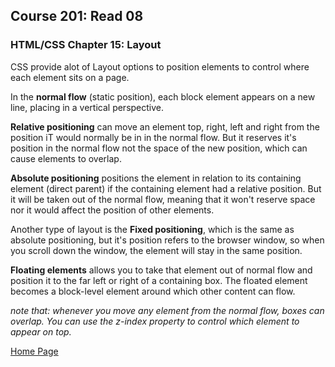 ## **Course 201: Read 08**


### **HTML/CSS Chapter 15: Layout**
CSS provide alot of Layout options to position elements to control where each element sits on a page.

In the **normal flow** (static position), each block element appears on a new line, placing in a vertical perspective.

**Relative positioning** can move an element top, right, left and right from the position iT would normally be in in the normal flow. But it reserves it's position in the normal flow not the space of the new position, which can cause elements to overlap.

**Absolute positioning** positions the element in relation to its containing element (direct parent) if the containing element had a relative position. But it will be taken out of the normal flow, meaning that it won't reserve space nor it would affect the position of other elements.

Another type of layout is the **Fixed positioning**, which is the same as absolute positioning, but it's position refers to the browser window, so when you scroll down the window, the element will stay in the same position.

**Floating elements** allows you to take that element out of normal flow and position it to the far left or right of a containing box. The floated element becomes a block-level element around which other content can flow.

*note that: whenever you move any element from the normal flow, boxes can overlap. You can use the z-index property to control which element to appear on top.*



[Home Page](README.md)